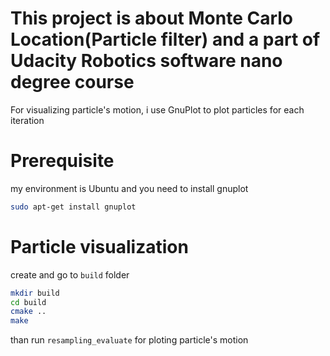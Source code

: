 # This project is about Monte Carlo Location(Particle filter) and a part of Udacity Robotics software nano degree course
For visualizing particle's motion, i use GnuPlot to plot particles for each iteration

# Prerequisite
my environment is Ubuntu and you need to install gnuplot
```bash
sudo apt-get install gnuplot
```

# Particle visualization
create and go to  `build` folder
```bash
mkdir build
cd build
cmake ..
make
```

than run `resampling_evaluate` for ploting particle's motion